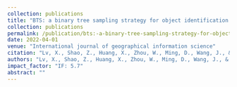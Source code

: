 ```yaml
---
collection: publications
title: "BTS: a binary tree sampling strategy for object identification based on deep learning"
collection: publications
permalink: /publication/bts:-a-binary-tree-sampling-strategy-for-object-identification-based-on-deep-learning
date: 2022-04-01
venue: "International journal of geographical information science"
citation: "Lv, X., Shao, Z., Huang, X., Zhou, W., Ming, D., Wang, J., & Tong, C. BTS: a binary tree sampling strategy for object identification based on deep learning. International journal of geographical information science, 36(4), 822-848."
authors: "Lv, X., Shao, Z., Huang, X., Zhou, W., Ming, D., Wang, J., & Tong, C."
impact_factor: "IF: 5.7"
abstract: ""
---
```

